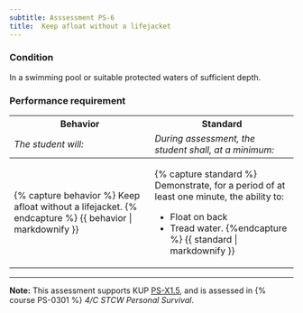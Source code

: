 ```yaml
---
subtitle: Asssessment PS-6
title:  Keep afloat without a lifejacket
---
```




### Condition

In a swimming pool or suitable protected waters of sufficient depth.

### Performance requirement 

<table width='100%' class='Guidelines'>
 <thead>
 <tr>
     <th class='thirty'>Behavior</th>
     <th class='seventy'>Standard</th>
 </tr>
 <tr>
     <td><em>The student will:</em></td>
     <td><em>During assessment, the student shall, at a minimum:</em></td>
 </tr>
 </thead>
 <tbody>
 

<tr><td>

{% capture behavior %}
Keep afloat without a lifejacket.
{% endcapture %}
{{ behavior | markdownify }}

</td><td>

{% capture standard %}
Demonstrate, for a period of at least one minute,  the ability to:

*  Float on back
*  Tread water.
{%endcapture %}
{{ standard | markdownify }}

</td></tr>



 </tbody>
 </table>



*****

**Note:** This assessment supports KUP [PS-X1.5]({{site.baseurl}}/tables/611.html#PS-X1.5), and is assessed in  {% course  PS-0301 %}  *4/C STCW Personal Survival*. 

